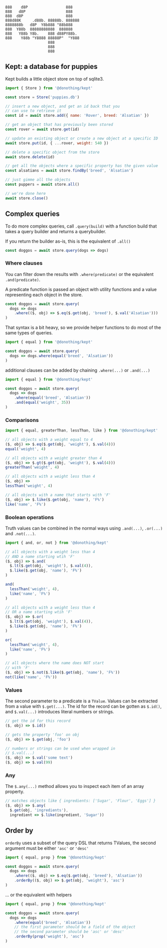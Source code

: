 ```
888    d8P                 888    
888   d8P                  888    
888  d8P                   888    
888d88K     .d88b. 88888b. 888888 
8888888b   d8P  Y8b888 "88b888    
888  Y88b  88888888888  888888    
888   Y88b Y8b.    888 d88PY88b.  
888    Y88b "Y8888 88888P"  "Y888 
                   888            
                   888            
                   888
```

## Kept: a database for puppies

Kept builds a little object store on top of sqlite3.

```javascript
import { Store } from '@donothing/kept'

const store = Store('puppies.db')

// insert a new object, and get an id back that you
// can use to retrieve it
const id = await store.add({ name: 'Rover', breed: 'Alsatian' })

// get an object that has previously been stored
const rover = await store.get(id)

// update an existing object or create a new object at a specific ID
await store.put(id, { ...rover, weight: 540 })

// delete a specific object from the store
await store.delete(id)

// get all the objects where a specific property has the given value
const alsatians = await store.findBy('breed', 'Alsatian')

// just gimme all the objects
const puppers = await store.all()

// we're done here
await store.close()
```

## Complex queries

To do more complex queries, call `.query(build)` with a function build
that takes a query builder and returns a querybuilder.

If you return the builder as-is, this is the equivalent of `.all()`

```js
const doggos = await store.query(dogs => dogs)
```

### Where clauses

You can filter down the results with `.where(predicate)` or the
equivalent `.and(predicate)`.

A predicate function is passed an object with utility functions and
a value representing each object in the store.

```js
const doggos = await store.query(
  dogs => dogs
    .where(($, obj) => $.eq($.get(obj, 'breed'), $.val('Alsatian')))
)
```

That syntax is a bit heavy, so we provide helper functions to do most
of the same types of queries.

```js
import { equal } from '@donothing/kept'

const doggos = await store.query(
  dogs => dogs.where(equal('breed', 'Alsatian'))
)
```

additional clauses can be added by chaining `.where(...)` or `.and(...)`

```js
import { equal } from '@donothing/kept'

const doggos = await store.query(
  dogs => dogs
    .where(equal('breed', 'Alsatian'))
    .and(equal('weight', 35))
)
```

### Comparisons

```js
import { equal, greaterThan, lessThan, like } from '@donothing/kept'

// all objects with a weight equal to 4
($, obj) => $.eq($.get(obj, 'weight'), $.val(4)))
equal('weight', 4)

// all objects with a weight greater than 4
($, obj) => $.gt($.get(obj, 'weight'), $.val(4)))
greaterThan('weight', 4)

// all objects with a weight less than 4
($, obj) => 
lessThan('weight', 4)

// all objects with a name that starts with 'F'
($, obj) => $.like($.get(obj, 'name'), 'F%')
like('name', 'F%')
```

### Boolean operations

Truth values can be combined in the normal ways using
`.and(...)`, `.or(...)` and `.not(...)`.

```js
import { and, or, not } from '@donothing/kept'

// all objects with a weight less than 4
// AND a name starting wtih 'F'
($, obj) => $.and(
  $.lt($.get(obj, 'weight'), $.val(4)),
  $.like($.get(obj, 'name'), 'F%')
)

and(
  lessThan('weight', 4),
  like('name', 'F%')
)

// all objects with a weight less than 4
// OR a name starting wtih 'F'
($, obj) => $.or(
  $.lt($.get(obj, 'weight'), $.val(4)),
  $.like($.get(obj, 'name'), 'F%')
)

or(
  lessThan('weight', 4),
  like('name', 'F%')
)

// all objects where the name does NOT start
// with 'F'
($, obj) => $.not($.like($.get(obj, 'name'), 'F%'))
not(like('name', 'F%'))
```

### Values

The second parameter to a predicate is a `TValue`. Values can be
extracted from a value with `$.get(...)`. The id for the record 
can be gotten as `$.id()`, and `$.val(...)` introduces literal numbers
or strings.

```js
// get the id for this record
($, obj) => $.id()

// gets the property 'foo' on obj
($, obj) => $.get(obj, 'foo')

// numbers or strings can be used when wrapped in
// $.val(...)
($, obj) => $.val('some text')
($, obj) => $.val(99)
```

### Any

The `$.any(...)` method allows you to inspect each item
of an array property.

```js
// matches objects like { ingredients: ['Sugar', 'Flour', 'Eggs'] }
($, obj) => $.any(
  $.get(obj, 'ingredients'), 
  ingredient => $.like(ingredient, 'Sugar'))
```

## Order by

`orderBy` uses a subset of the query DSL that returns TValues, the second argument must
be either `'asc'` or `'desc'`

```js
import { equal, prop } from '@donothing/kept'

const doggos = await store.query(
  dogs => dogs
    .where(($, obj) => $.eq($.get(obj, 'breed'), 'Alsatian'))
    .orderBy(($, obj) => $.get(obj, 'weight'), 'asc')
)
```

... or the equivalent with helpers

```js
import { equal, prop } from '@donothing/kept'

const doggos = await store.query(
  dogs => dogs
    .where(equal('breed', 'Alsatian'))
    // the first parameter should be a field of the object 
    // the second parameter should be 'asc' or 'desc'
    .orderBy(prop('weight'), 'asc')
)

```